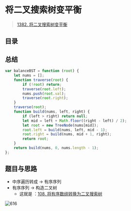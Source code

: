 
# 将二叉搜索树变平衡


>  [1382. 将二叉搜索树变平衡](https://leetcode.cn/problems/balance-a-binary-search-tree/)



## 目录
<!-- toc -->
 ## 总结 

```javascript
var balanceBST = function (root) {
    let nums = [];
    function traverse(root) {
        if (!root) return;
        traverse(root.left);
        nums.push(root.val);
        traverse(root.right);
    }
    traverse(root);
    function build(nums, left, right) {
        if (left > right) return null;
        let mid = left + Math.floor((right - left) / 2);
        let root = new TreeNode(nums[mid]);
        root.left = build(nums, left, mid - 1);
        root.right = build(nums, mid + 1, right);
        return root;
    }
    return build(nums, 0, nums.length - 1);
};
```

## 题目与思路

- 中序遍历转成 → 有序序列
- 有序序列 → 构造二叉树 
	- 这就是 ：[108. 将有序数组转换为二叉搜索树](/post/p1qmZuvM.html)

![616](#)